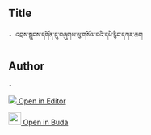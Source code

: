 ## Title
	- འབྲས་སྤུངས་དགོན་དུ་བཞུགས་སུ་གསོལ་བའི་དཔེ་རྙིང་དཀར་ཆག

## Author
	- 



[<img src="https://img.icons8.com/color/25/000000/edit-property.png"> Open in Editor](http://editor.openpecha.org/I8B6D674A)

[<img width="25" src="https://library.bdrc.io/icons/BUDA-small.svg"> Open in Buda](https://library.bdrc.io/show/bdr:IE0OPI8B6D674A)
